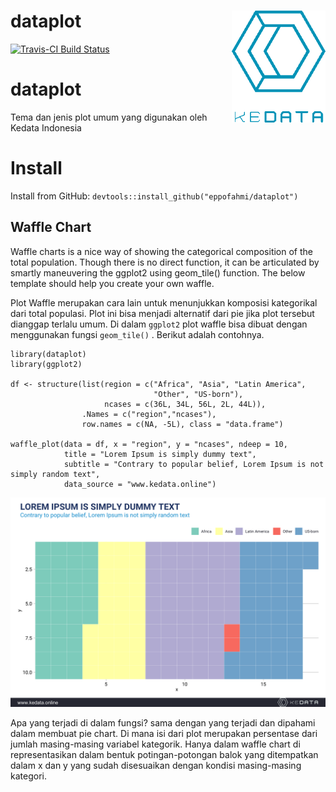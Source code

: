 # dataplot <img src="man/figures/sticker.png" align="right" width=150/>


[![Travis-CI Build Status](https://travis-ci.org/eppofahmi/dataplot.svg?branch=master)](https://travis-ci.org/eppofahmi/dataplot)

# dataplot

Tema dan jenis plot umum yang digunakan oleh Kedata Indonesia

# Install 
Install from GitHub: `devtools::install_github("eppofahmi/dataplot")`


## Waffle Chart

Waffle charts is a nice way of showing the categorical composition of the total population. Though there is no direct function, it can be articulated by smartly maneuvering the ggplot2 using geom_tile() function. The below template should help you create your own waffle.

Plot Waffle merupakan cara lain untuk menunjukkan komposisi kategorikal dari total populasi. Plot ini bisa menjadi alternatif dari pie jika plot tersebut dianggap terlalu umum. Di dalam `ggplot2` plot waffle bisa dibuat dengan menggunakan fungsi `geom_tile()` . Berikut adalah contohnya. 

```{r}
library(dataplot)
library(ggplot2)

df <- structure(list(region = c("Africa", "Asia", "Latin America",
                                "Other", "US-born"),
                     ncases = c(36L, 34L, 56L, 2L, 44L)),
                .Names = c("region","ncases"),
                row.names = c(NA, -5L), class = "data.frame")

waffle_plot(data = df, x = "region", y = "ncases", ndeep = 10,
            title = "Lorem Ipsum is simply dummy text",
            subtitle = "Contrary to popular belief, Lorem Ipsum is not simply random text",
            data_source = "www.kedata.online")
```

![](https://github.com/eppofahmi/dataplot/blob/master/man/figures/waffle.png)

Apa yang terjadi di dalam fungsi? sama dengan yang terjadi dan dipahami dalam membuat pie chart. Di mana isi dari plot merupakan persentase dari jumlah masing-masing variabel kategorik. Hanya dalam waffle chart di representasikan dalam bentuk potingan-potongan balok yang ditempatkan dalam x dan y yang sudah disesuaikan dengan kondisi masing-masing kategori.
